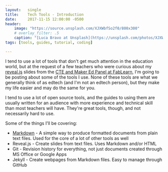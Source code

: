 ```yaml
---
layout:   single
title:    Tech Tools - Introduction
date:     2017-11-15 12:00:00 -0500
header:
    image: "https://source.unsplash.com/XJXWbfSo2f0/800x300"
    # overlay_filter: .5
    caption: "[Luca Bravo at Unsplash](https://unsplash.com/photos/XJXWbfSo2f0)"
tags: [tools, guides, tutorial, coding]

---
```

I tend to use a lot of tools that don't get much attention in the education world, but at the request of a few teachers who were curious about my [reveal.js](http://lab.hakim.se/reveal-js/#/) slides from the [CTE and Maker Ed Panel at FabLearn](https://gersteinj.github.io/fablearn17/), I'm going to be posting about some of the tools I use. None of these tools are what we generally think of as edtech (and I'm not an edtech person), but they make my life easier and may do the same for you.

I tend to use a lot of open source tools, and the guides to using them are usually written for an audience with more experience and technical skill than most teachers will have. They're great tools, though, and not necessarily hard to use.

Some of the things I'll be covering:

* [Markdown](/2018/01/28/markdown) - A simple way to produce formatted documents from plain text files. Used for the core of a lot of other tools as well
* Reveal.js - Create slides from text files. Uses Markdown and/or HTML
* Git - Revision history for everything, not just documents created through MS Office or Google Apps
* Jekyll - Create webpages from Markdown files. Easy to manage through GitHub
